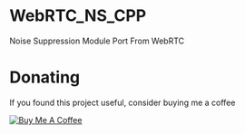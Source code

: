 # WebRTC_NS_CPP
Noise Suppression Module Port From WebRTC

# Donating

If you found this project useful, consider buying me a coffee

<a href="https://www.paypal.com/paypalme/cpuimage/5.0" target="_blank"><img src="https://www.buymeacoffee.com/assets/img/custom_images/black_img.png" alt="Buy Me A Coffee" style="height: auto !important;width: auto !important;" ></a>
